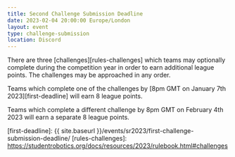```yaml
---
title: Second Challenge Submission Deadline
date: 2023-02-04 20:00:00 Europe/London
layout: event
type: challenge-submission
location: Discord
---
```


There are three [challenges][rules-challenges] which teams may optionally
complete during the competition year in order to earn additional league points.
The challenges may be approached in any order.

Teams which complete one of the challenges by [8pm GMT on January 7th 2023][first-deadline]
will earn 8 league points.

Teams which complete a different challenge by 8pm GMT on February 4th 2023 will
earn a separate 8 league points.

[first-deadline]: {{ site.baseurl }}/events/sr2023/first-challenge-submission-deadline/
[rules-challenges]: https://studentrobotics.org/docs/resources/2023/rulebook.html#challenges
